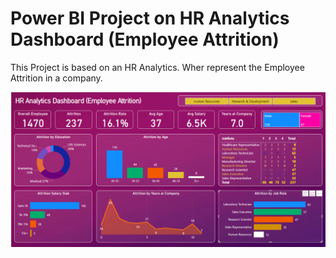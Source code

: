 # Power BI Project  on HR Analytics Dashboard (Employee Attrition)

This Project is based on an HR Analytics. Wher represent the Employee Attrition in a company.

<img src = "HR Analytics Dashboard (Employee Attrition).png">